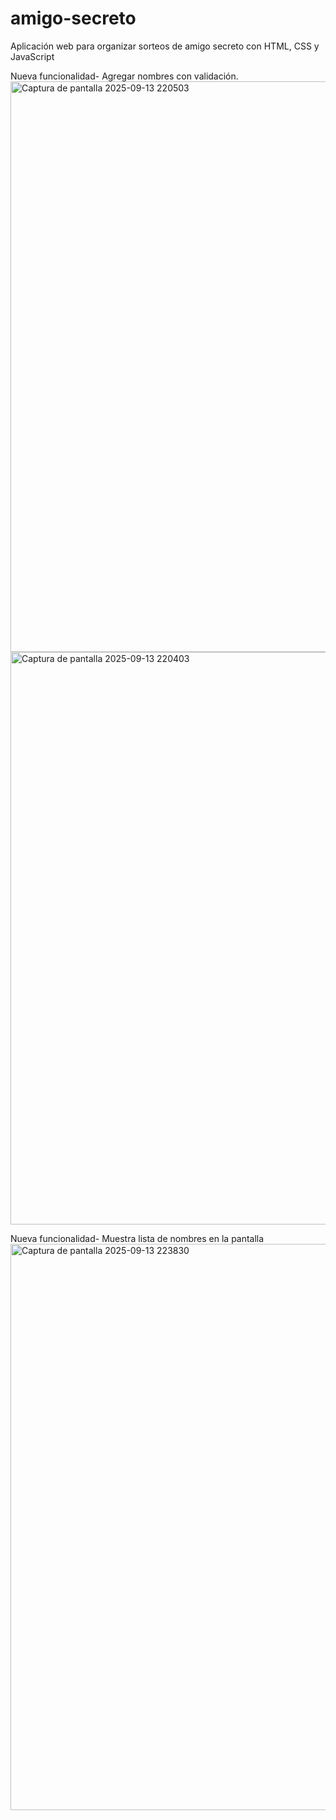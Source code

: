 # amigo-secreto
Aplicación web para organizar sorteos de amigo secreto con HTML, CSS y JavaScript

Nueva funcionalidad- Agregar nombres con validación.
<img width="1902" height="913" alt="Captura de pantalla 2025-09-13 220503" src="https://github.com/user-attachments/assets/fcc05bc3-92fc-494d-85a5-56e5c10c56eb" />
<img width="1903" height="916" alt="Captura de pantalla 2025-09-13 220403" src="https://github.com/user-attachments/assets/38f92eef-30d7-4ddf-b943-4ce82727f68c" />

Nueva funcionalidad- Muestra lista de nombres en la pantalla
<img width="1895" height="906" alt="Captura de pantalla 2025-09-13 223830" src="https://github.com/user-attachments/assets/23c383af-6952-485b-a8c1-1710036df0da" />
